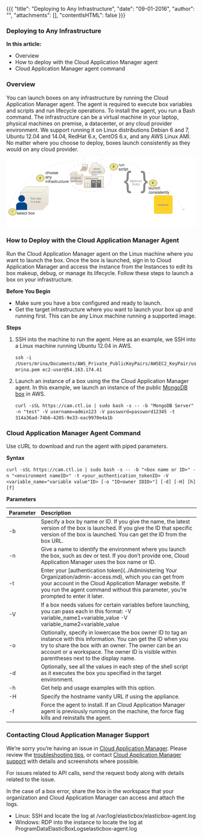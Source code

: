 {{{
"title": "Deploying to Any Infrastructure",
"date": "09-01-2016",
"author": "",
"attachments": [],
"contentIsHTML": false
}}}

### Deploying to Any Infrastructure

**In this article:**
* Overview
* How to deploy with the Cloud Application Manager agent
* Cloud Application Manager agent command

### Overview

You can launch boxes on any infrastructure by running the Cloud Application Manager agent. The agent is required to execute box variables and scripts and run lifecycle operations. To install the agent, you run a Bash command. The infrastructure can be a virtual machine in your laptop, physical machines on premise, a datacenter, or any cloud provider environment. We support running it on Linux distributions Debian 6 and 7, Ubuntu 12.04 and 14.04, RedHat 6.x, CentOS 6.x, and any AWS Linux AMI. No matter where you choose to deploy, boxes launch consistently as they would on any cloud provider.

![deploy-via-myserver-1.png](../../images/cloud-application-manager/deploy-via-myserver-1.png)

### How to Deploy with the Cloud Application Manager Agent

Run the Cloud Application Manager agent on the Linux machine where you want to launch the box. Once the box is launched, sign in to Cloud Application Manager and access the instance from the Instances to edit its box makeup, debug, or manage its lifecycle. Follow these steps to launch a box on your infrastructure.

**Before You Begin**

* Make sure you have a box configured and ready to launch.
* Get the target infrastructure where you want to launch your box up and running first. This can be any Linux machine running a supported image.

**Steps**

1. SSH into the machine to run the agent. Here as an example, we SSH into a Linux machine running Ubuntu 12.04 in AWS.

   ```
   ssh -i /Users/mrina/Documents/AWS_Private_PublicKeyPairs/AWSEC2_KeyPair/useast-mrina.pem ec2-user@54.163.174.41
   ```

2. Launch an instance of a box using the the Cloud Application Manager agent. In this example, we launch an instance of the public [MongoDB box](../API/sample-deploy-mongodb.md) in AWS.

   ```
   curl -sSL https://cam.ctl.io | sudo bash -s -- -b "MongoDB Server" -n "test" -V username=admin123 -V password=password12345 -t 314a36ad-74b6-4205-9e33-eac9970e4a1b
   ```

### Cloud Application Manager Agent Command

Use cURL to download and run the agent with piped parameters.

**Syntax**

```
curl -sSL https://cam.ctl.io | sudo bash -s -- -b "<box name or ID>" -n "<environment nameID>" -t <your_authentication_tokenID> -V <variable_name="variable value"ID> [-o "ID<owner IDID>"] [-d] [-H] [h] [f]
```

**Parameters**

| **Parameter**  |  **Description** |
|----------|:-----|
| -b | Specify a box by name or ID. If you give the name, the latest version of the box is launched. If you give the ID that specific version of the box is launched. You can get the ID from the box URL. |
| -n | Give a name to identify the environment where you launch the box, such as dev or test. If you don’t provide one, Cloud Application Manager uses the box name or ID. |
| -t | Enter your [authentication token](../Administering Your Organization/admin-access.md), which you can get from your account in the Cloud Application Manager website. If you run the agent command without this parameter, you’re prompted to enter it later. |
| -V | If a box needs values for certain variables before launching, you can pass each in this format: -V variable_name1=variable_value -V variable_name2=variable_value |
| -o | Optionally, specify in lowercase the box owner ID to tag an instance with this information. You can get the ID when you try to share the box with an owner. The owner can be an account or a workspace. The owner ID is visible within parentheses next to the display name. |
| -d | Optionally, see all the values in each step of the shell script as it executes the box you specified in the target environment. |
| -h| Get help and usage examples with this option. |
| -H | Specify the hostname vanity URL if using the appliance.
| -f | Force the agent to install. If an Cloud Application Manager agent is previously running on the machine, the force flag kills and reinstalls the agent. |

### Contacting Cloud Application Manager Support

We’re sorry you’re having an issue in [Cloud Application Manager](https://www.ctl.io/cloud-application-manager/). Please review the [troubleshooting tips](../Troubleshooting/troubleshooting-tips.md), or contact [Cloud Application Manager support](mailto:incident@CenturyLink.com) with details and screenshots where possible.

For issues related to API calls, send the request body along with details related to the issue.

In the case of a box error, share the box in the workspace that your organization and Cloud Application Manager can access and attach the logs.
* Linux: SSH and locate the log at /var/log/elasticbox/elasticbox-agent.log
* Windows: RDP into the instance to locate the log at ProgramDataElasticBoxLogselasticbox-agent.log
